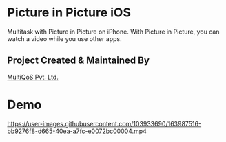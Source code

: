 # Picture in Picture iOS

Multitask with Picture in Picture on iPhone. With Picture in Picture, you can watch a video while you use other apps.

## Project Created & Maintained By

 [MultiQoS Pvt. Ltd.](https://multiqos.com/)

# Demo



https://user-images.githubusercontent.com/103933690/163987516-bb9276f8-d665-40ea-a7fc-e0072bc00004.mp4

